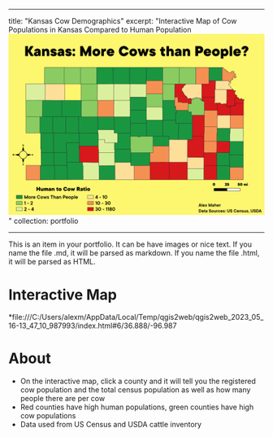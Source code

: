 
---
title: "Kansas Cow Demographics"
excerpt: "Interactive Map of Cow Populations in Kansas Compared to Human Population <br/><img src='/images/KScowPrint.png'>"
collection: portfolio



---

This is an item in your portfolio. It can be have images or nice text. If you name the file .md, it will be parsed as markdown. If you name the file .html, it will be parsed as HTML. 


Interactive Map
======
*file:///C:/Users/alexm/AppData/Local/Temp/qgis2web/qgis2web_2023_05_16-13_47_10_987993/index.html#6/36.888/-96.987

About
======
* On the interactive map, click a county and it will tell you the registered cow population and the total census population as well as how many people there are per cow
* Red counties have high human populations, green counties have high cow populations
* Data used from US Census and USDA cattle inventory

